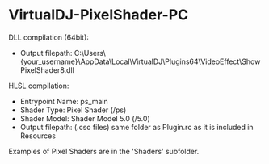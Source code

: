 # VirtualDJ-PixelShader-PC

DLL compilation (64bit):
- Output filepath: C:\Users\\{your_username}\AppData\Local\VirtualDJ\Plugins64\VideoEffect\ShowPixelShader8.dll

HLSL compilation:
- Entrypoint Name: ps_main
- Shader Type: Pixel Shader (/ps)
- Shader Model: Shader Model 5.0 (/5.0)
- Output filepath: (.cso files) same folder as Plugin.rc as it is included in Resources

Examples of Pixel Shaders are in the 'Shaders' subfolder.
